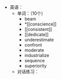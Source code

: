 - 英语：
	- 单词：（10个）
		- beam
		- *[[conscience]]
		- [[consistent]]
		- [[dedicate]]
		- underestimate
		- confront
		- moderate
		- industrialize
		- sequence
		- superiority
	- 对话练习：